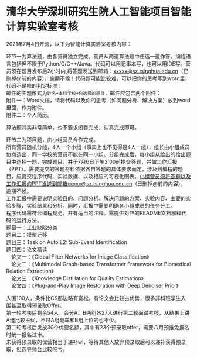 # 清华大学深圳研究生院人工智能项目智能计算实验室考核

2021年7月4日开营，以下为智能计算实验室考核内容：

环节一为算法题，由各营员独立完成。营员从两道算法题中任选一道作答。编程语言包括但不限于Python/C/C++/Java。代码可以用记事本写，也可以用IDE写。营员须在题目发布后2小时内,将答题发送到邮箱：xxxxx@sz.tsinghua.edu.cn（已删掉@前的内容），逾期不候！代码题可能比较难，可以把你的思考写到word里，代码不是唯的判定标准！<br>
邮件的主题形式为`姓名+本科学校+你选择的题目`，邮件应包含两个附件：<br>
附件一：Word文档，请将代码以及你的思考（如问题分析、解决方案）放到word里面，作为附件。<br>
附件二：个人简历。

算法题其实非常简单，也不要求闭卷完成，认真完成即可。

环节二为项目题，由小组营员合作完成。<br>
所有营员随机分组，4人一个小组（事实上也不见得是4人一组），组长由小组成员协商选出，同一学校的营员不能在同一小组。分组完成后，每小组从给出的给出题目中选择一题，完成题目，并于7月6日下午2:00前提交答题，并做工作汇报（PPT）。需要提交的答题材料依据各自答题的具体要求而定，涉及到编程的题目，应提交程序代码、实验数据、以及相应的可视化图表。小组营员须将答题以及工作汇报的PPT发送到邮箱xxxxx@sz.tsinghua.edu.cn（已删掉@前的内容），逾期不候。<br>
工作汇报中需要说明实验目的、问题分析、解决问题的方案、实验内容、主要的实验步骤、实验结果和分析。同时，汇报中需要明确各小组成员的任务分工。<br>
程序代码需符合编程规范，并有适当的注释。需提供对应的README文档解释代码的运行方法。<br>
题目一：工业缺陷分类<br>
题目二：模型迁移<br>
题目三：Task on AutoIE2: Sub-Event Identification<br>
题目四：论文精读<br>
&emsp;论文一：《Global Filter Networks for Image Classification》<br>
&emsp;论文二：《Multimodal Graph-based Transformer Framework for Biomedical
Relation Extraction》<br>
&emsp;论文三：《Knowledge Distillation for Quality Estimation》<br>
&emsp;论文四：《Plug-and-Play Image Restoration with Deep Denoiser Prior》<br>

入围100人，条件比CS那边略有宽松，有论文会比较占优势，很多非科班学生入围甚至取得预录取Offer。<br>
第一轮考核后剩余54人，会分A、B两组各27人进行第二轮面试考核，从结果上讲A组比较占优，不过A组翻车和B组上位的也不少。<br>
第二轮考核后发放30个优营名额，其中有23个预录取offer，需要八月预推免报名时统一报名过审。<br>
未获得预录取的优营相当于递补wl，等待其他人放弃预录取后可以递补获得预录取，但选导师会比较吃亏。
